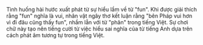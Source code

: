 Tình huống hài hước xuất phát từ sự hiểu lầm về từ "fun". Khi được giải thích rằng "fun" nghĩa là vui, nhân vật ngây thơ kết luận rằng "bên Pháp vui hơn vì đi đâu cũng thấy fun", nhầm lẫn với từ "phân" trong tiếng Việt. Sự chơi chữ này tạo nên tiếng cười từ việc hiểu sai nghĩa của từ tiếng Anh dựa trên cách phát âm tương tự trong tiếng Việt.